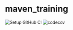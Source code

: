 # maven_training
![Setup GitHub CI](https://github.com/GiovanniDubard/maven_training/actions/workflows/build.yml/badge.svg)
![codecov](https://codecov.io/gh/GiovanniDubard/maven_training/branch/main/graph/badge.svg?token=UJM1DW30W0)
